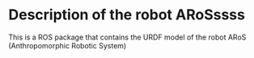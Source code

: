 # Description of the robot ARoSssss
This is a ROS package that contains the URDF model of the robot ARoS (Anthropomorphic Robotic System)
